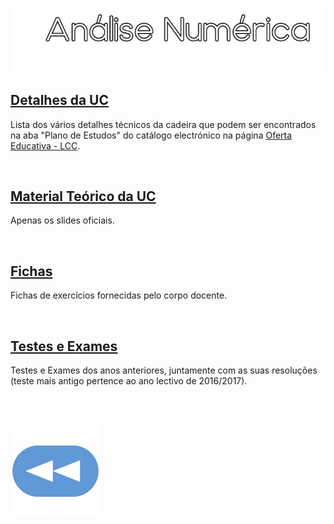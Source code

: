 ![Título](AN.png)

## [Detalhes da UC](Info.md)
Lista dos vários detalhes técnicos da cadeira que podem ser encontrados na aba "Plano de Estudos" do catálogo electrónico na página [Oferta Educativa - LCC](https://www.uminho.pt/PT/ensino/oferta-educativa/_layouts/15/UMinho.PortalUM.UI/Pages/CatalogoCursoDetail.aspx?itemId=3851&catId=12).

<br>

## [Material Teórico da UC](slides/README.md)
Apenas os slides oficiais.

<br>

## [Fichas](fichas/README.md)
Fichas de exercícios fornecidas pelo corpo docente.

<br>

## [Testes e Exames](testes/README.md)
Testes e Exames dos anos anteriores, juntamente com as suas resoluções (teste mais antigo pertence ao ano lectivo de 2016/2017).

<br><br>

[![retroceder](https://github.com/David81820/Recursos-LCC/blob/main/Rewind-Button-PNG-Pic.png)](https://github.com/David81820/Recursos-LCC/tree/main/2ano)

